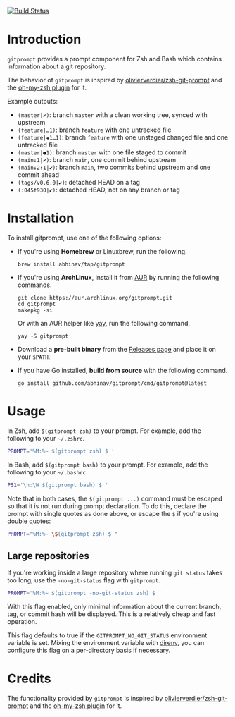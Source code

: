 [![Build Status](https://travis-ci.org/abhinav/gitprompt.svg?branch=master)](https://travis-ci.org/abhinav/gitprompt)

# Introduction

`gitprompt` provides a prompt component for Zsh and Bash which contains
information about a git repository.

The behavior of `gitprompt` is inspired by
[olivierverdier/zsh-git-prompt] and the [oh-my-zsh plugin] for it.

Example outputs:

- `(master|✔)`: branch `master` with a clean working tree, synced with upstream
- `(feature|…1)`: branch `feature` with one untracked file
- `(feature|✚1…1)`: branch `feature` with one unstaged changed file and one
  untracked file
- `(master|●1)`: branch `master` with one file staged to commit
- `(main↓1|✔)`: branch `main`, one commit behind upstream
- `(main↓2↑1|✔)`: branch `main`, two commits behind upstream and one commit ahead
- `(tags/v0.6.0|✔)`: detached HEAD on a tag
- `(:045f930|✔)`: detached HEAD, not on any branch or tag

# Installation

To install gitprompt, use one of the following options:

- If you're using **Homebrew** or Linuxbrew, run the following.

  ```
  brew install abhinav/tap/gitprompt
  ```

- If you're using **ArchLinux**,
  install it from [AUR](https://aur.archlinux.org/packages/gitprompt)
  by running the following commands.

  ```
  git clone https://aur.archlinux.org/gitprompt.git
  cd gitprompt
  makepkg -si
  ```

  Or with an AUR helper like [yay](https://github.com/Jguer/yay),
  run the following command.

  ```
  yay -S gitprompt
  ```

- Download a **pre-built binary** from the
  [Releases page](https://github.com/abhinav/gitprompt/releases)
  and place it on your `$PATH`.

- If you have Go installed,
  **build from source** with the following command.

  ```
  go install github.com/abhinav/gitprompt/cmd/gitprompt@latest
  ```

# Usage

In Zsh, add `$(gitprompt zsh)` to your prompt. For example, add the following
to your `~/.zshrc`.

```sh
PROMPT='%M:%~ $(gitprompt zsh) $ '
```

In Bash, add `$(gitprompt bash)` to your prompt. For example, add the
following to your `~/.bashrc`.

```sh
PS1='\h:\W $(gitprompt bash) $ '
```

Note that in both cases, the `$(gitprompt ...)` command must be escaped so
that it is not run during prompt declaration. To do this, declare the prompt
with single quotes as done above, or escape the `$` if you're using double
quotes:

```sh
PROMPT="%M:%~ \$(gitprompt zsh) $ "
```

## Large repositories

If you're working inside a large repository where running `git status` takes
too long, use the `-no-git-status` flag with `gitprompt`.

```sh
PROMPT='%M:%~ $(gitprompt -no-git-status zsh) $ '
```

With this flag enabled, only minimal information about the current branch,
tag, or commit hash will be displayed. This is a relatively cheap and fast
operation.

This flag defaults to true if the `GITPROMPT_NO_GIT_STATUS` environment
variable is set. Mixing the environment variable with [direnv], you can
configure this flag on a per-directory basis if necessary.

  [direnv]: https://direnv.net/

# Credits

The functionality provided by `gitprompt` is inspired by
[olivierverdier/zsh-git-prompt] and the [oh-my-zsh plugin] for it.

  [olivierverdier/zsh-git-prompt]: https://github.com/olivierverdier/zsh-git-prompt
  [oh-my-zsh plugin]: https://github.com/robbyrussell/oh-my-zsh/tree/master/plugins/git-prompt
